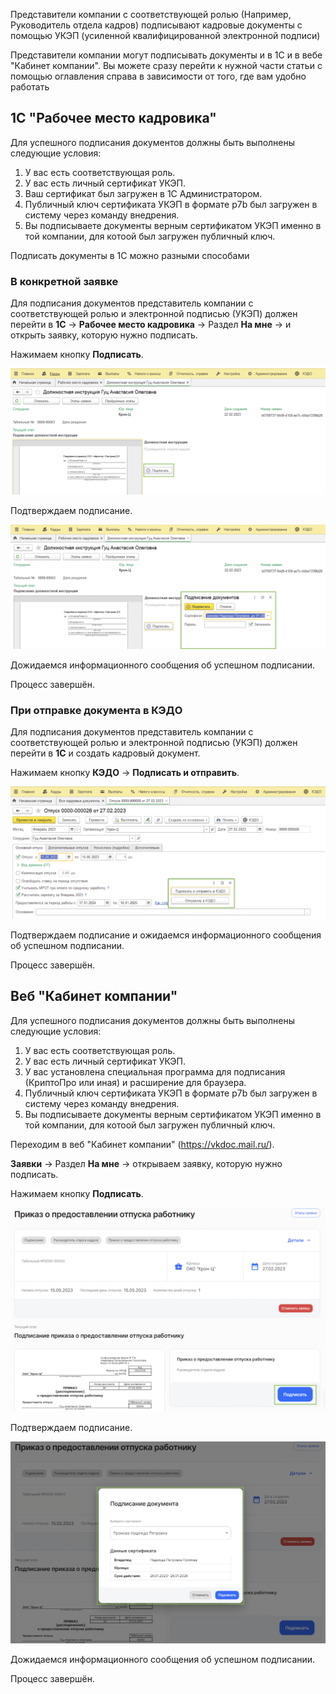 Представители компании с соответствующей ролью (Например, Руководитель отдела кадров) подписывают кадровые документы с помощью УКЭП (усиленной квалифицированной электронной подписи)

<info>

Представители компании могут подписывать документы и в 1С и в вебе "Кабинет компании". Вы можете сразу перейти к нужной части статьи с помощью оглавления справа в зависимости от того, где вам удобно работать

</info>


## 1С "Рабочее место кадровика"

Для успешного подписания документов должны быть выполнены следующие условия: 
1. У вас есть соответствующая роль.
2. У вас есть личный сертификат УКЭП.
3. Ваш сертификат был загружен в 1С Администратором.
4. Публичный ключ сертификата УКЭП в формате p7b был загружен в систему через команду внедрения.
5. Вы подписываете документы верным сертификатом УКЭП именно в той компании, для котоой был загружен публичный ключ.

<info>

Подписать документы в 1С можно разными способами

</info>

### В конкретной заявке

Для подписания документов представитель компании с соответствующей ролью и электронной подписью (УКЭП) должен перейти в **1С** →  **Рабочее место кадровика** → Раздел **На мне** → и открыть заявку, которую нужно подписать.

Нажимаем кнопку **Подписать**.

![Скрин](./assets/signing1.png)

Подтверждаем подписание.

![Скрин](./assets/signing2.png)

Дожидаемся информационного сообщения об успешном подписании. 

Процесс завершён.

### При отправке документа в КЭДО

Для подписания документов представитель компании с соответствующей ролью и электронной подписью (УКЭП) должен перейти в **1С** и создать кадровый документ.

Нажимаем кнопку **КЭДО** → **Подписать и отправить**.

![Скрин](./assets/signing3.png)

Подтверждаем подписание и ожидаемся информационного сообщения об успешном подписании. 

Процесс завершён.

## Веб "Кабинет компании"

Для успешного подписания документов должны быть выполнены следующие условия: 
1. У вас есть соответствующая роль.
2. У вас есть личный сертификат УКЭП.
3. У вас установлена специальная программа для подписания (КриптоПро или иная) и расширение для браузера.
4. Публичный ключ сертификата УКЭП в формате p7b был загружен в систему через команду внедрения.
5. Вы подписываете документы верным сертификатом УКЭП именно в той компании, для котоой был загружен публичный ключ.

Переходим в веб "Кабинет компании" (https://vkdoc.mail.ru/).

**Заявки** → Раздел **На мне** → открываем заявку, которую нужно подписать.

Нажимаем кнопку **Подписать**.

![Скрин](./assets/signing4.png)

Подтверждаем подписание.

![Скрин](./assets/signing5.png)

Дожидаемся информационного сообщения об успешном подписании. 

Процесс завершён.
